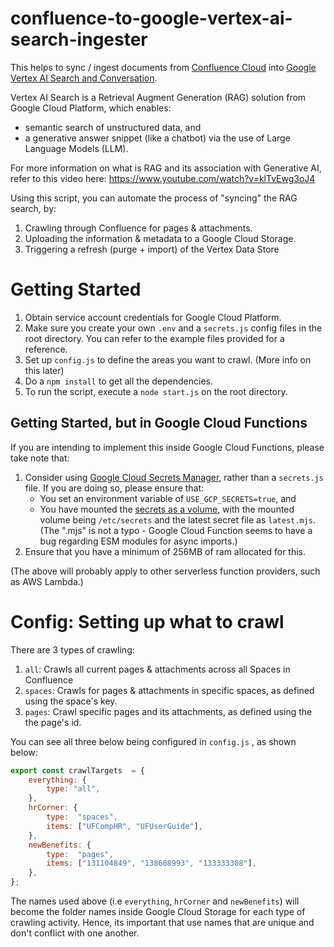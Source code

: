
# confluence-to-google-vertex-ai-search-ingester
 
This helps to sync / ingest documents from [Confluence Cloud](https://support.atlassian.com/confluence-cloud/docs/what-is-confluence-cloud/) into [Google Vertex AI Search and Conversation](https://cloud.google.com/vertex-ai-search-and-conversation?hl=en).  

Vertex AI Search is a Retrieval Augment Generation (RAG) solution from Google Cloud Platform, which enables:
-  semantic search of unstructured data, and
- a generative answer snippet (like a chatbot) via the use of Large Language Models (LLM).

For more information on what is RAG and its association with Generative AI, refer to this video here: https://www.youtube.com/watch?v=klTvEwg3oJ4

Using this script, you can automate the process of "syncing" the RAG search, by:
1. Crawling through Confluence for pages & attachments.
2. Uploading the information & metadata to a Google Cloud Storage.
3. Triggering a refresh (purge + import) of the Vertex Data Store

# Getting Started
1. Obtain service account credentials for Google Cloud Platform.
2. Make sure you create your own `.env` and a `secrets.js` config files in the root directory. You can refer to the example files provided for a reference.
3. Set up `config.js` to define the areas you want to crawl. (More info on this later)
4. Do a `npm install` to get all the dependencies.
5. To run the script, execute a `node start.js` on the root directory.

## Getting Started, but in Google Cloud Functions

If you are intending to implement this inside Google Cloud Functions, please take note that:
1. Consider using [Google Cloud Secrets Manager,](https://cloud.google.com/security/products/secret-manager) rather than a `secrets.js` file. If you are doing so, please ensure that: 
	- You set an environment variable of `USE_GCP_SECRETS=true`, and 
	- You have mounted the [secrets as a volume](https://cloud.google.com/functions/docs/configuring/secrets#mounting_the_secret_as_a_volume), with the mounted volume being `/etc/secrets`  and the latest secret file as `latest.mjs`.  (The ".mjs" is not a typo - Google Cloud Function seems to have a bug regarding ESM modules for async imports.)
2. Ensure that you have a minimum of 256MB of ram allocated for this.

(The above will probably apply to other serverless function providers, such as AWS Lambda.)

# Config: Setting up what to crawl

There are 3 types of crawling:
1. `all`: Crawls all current pages & attachments across all Spaces in Confluence
2. `spaces`: Crawls for pages & attachments in specific spaces, as defined using the space's key.
3. `pages`: Crawl specific pages and its attachments, as defined using the the page's id.

You can see all three below being configured in `config.js` , as shown below:

```js
export const crawlTargets  = {
	everything: {
		type: "all",
	},
	hrCorner: {
		type:  "spaces",
		items: ["UFCompHR", "UFUserGuide"],
	},
	newBenefits: {
		type:  "pages",
		items: ["131104849", "138608993", "133333308"],
	},
};
```

The names used above (i.e `everything`, `hrCorner` and `newBenefits`) will become the folder names inside Google Cloud Storage for each type of crawling activity. Hence, its important that use names that are unique and don't conflict with one another.
